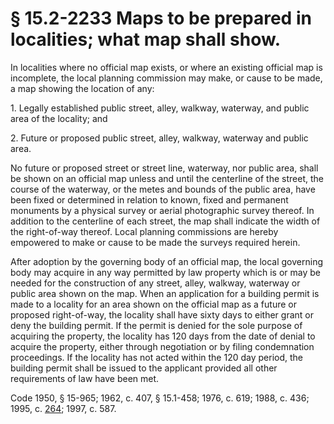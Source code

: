 # § 15.2-2233 Maps to be prepared in localities; what map shall show.

<p>In localities where no official map exists, or where an existing official map is incomplete, the local planning commission may make, or cause to be made, a map showing the location of any:</p><p>1. Legally established public street, alley, walkway, waterway, and public area of the locality; and</p><p>2. Future or proposed public street, alley, walkway, waterway and public area.</p><p>No future or proposed street or street line, waterway, nor public area, shall be shown on an official map unless and until the centerline of the street, the course of the waterway, or the metes and bounds of the public area, have been fixed or determined in relation to known, fixed and permanent monuments by a physical survey or aerial photographic survey thereof. In addition to the centerline of each street, the map shall indicate the width of the right-of-way thereof. Local planning commissions are hereby empowered to make or cause to be made the surveys required herein.</p><p>After adoption by the governing body of an official map, the local governing body may acquire in any way permitted by law property which is or may be needed for the construction of any street, alley, walkway, waterway or public area shown on the map. When an application for a building permit is made to a locality for an area shown on the official map as a future or proposed right-of-way, the locality shall have sixty days to either grant or deny the building permit. If the permit is denied for the sole purpose of acquiring the property, the locality has 120 days from the date of denial to acquire the property, either through negotiation or by filing condemnation proceedings. If the locality has not acted within the 120 day period, the building permit shall be issued to the applicant provided all other requirements of law have been met.</p><p>Code 1950, § 15-965; 1962, c. 407, § 15.1-458; 1976, c. 619; 1988, c. 436; 1995, c. <a href='http://lis.virginia.gov/cgi-bin/legp604.exe?951+ful+CHAP0264'>264</a>; 1997, c. 587.</p>